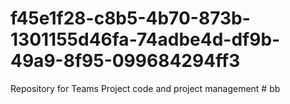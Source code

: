 # f45e1f28-c8b5-4b70-873b-1301155d46fa-74adbe4d-df9b-49a9-8f95-099684294ff3
Repository for Teams Project code and project management
#   b b  
 